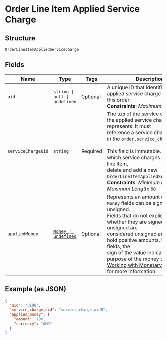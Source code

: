 
# Order Line Item Applied Service Charge

## Structure

`OrderLineItemAppliedServiceCharge`

## Fields

| Name | Type | Tags | Description |
|  --- | --- | --- | --- |
| `uid` | `string \| null \| undefined` | Optional | A unique ID that identifies the applied service charge only within this order.<br>**Constraints**: *Maximum Length*: `60` |
| `serviceChargeUid` | `string` | Required | The `uid` of the service charge that the applied service charge represents. It must<br>reference a service charge present in the `order.service_charges` field.<br><br>This field is immutable. To change which service charges apply to a line item,<br>delete and add a new `OrderLineItemAppliedServiceCharge`.<br>**Constraints**: *Minimum Length*: `1`, *Maximum Length*: `60` |
| `appliedMoney` | [`Money \| undefined`](../../doc/models/money.md) | Optional | Represents an amount of money. `Money` fields can be signed or unsigned.<br>Fields that do not explicitly define whether they are signed or unsigned are<br>considered unsigned and can only hold positive amounts. For signed fields, the<br>sign of the value indicates the purpose of the money transfer. See<br>[Working with Monetary Amounts](https://developer.squareup.com/docs/build-basics/working-with-monetary-amounts)<br>for more information. |

## Example (as JSON)

```json
{
  "uid": "uid8",
  "service_charge_uid": "service_charge_uid8",
  "applied_money": {
    "amount": 196,
    "currency": "AMD"
  }
}
```

